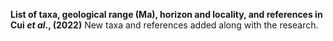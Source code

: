 **List of taxa, geological range (Ma), horizon and locality, and references in Cui *et al*., (2022)**
New taxa and references added along with the research.
